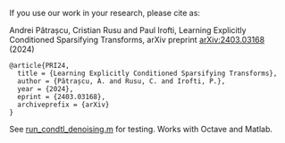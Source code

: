 If you use our work in your research, please cite as:

Andrei Pătrașcu, Cristian Rusu and Paul Irofti, Learning Explicitly Conditioned Sparsifying
Transforms, arXiv preprint [arXiv:2403.03168](https://arxiv.org/pdf/2403.03168.pdf) (2024)
```
@article{PRI24,
  title = {Learning Explicitly Conditioned Sparsifying Transforms},
  author = {Pătrașcu, A. and Rusu, C. and Irofti, P.},
  year = {2024},
  eprint = {2403.03168},
  archiveprefix = {arXiv}
}
```

See [run_condtl_denoising.m](run_condtl_denoising.m) for testing. Works with Octave and Matlab.
